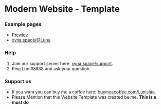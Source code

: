 # Modern Website - Template

### Example pages
- [Prewiev](https://luna-devv.github.io/Modern-Website/)
- [xyna.space/@Luna](https://xyna.space/@Luna)

### Help
1. Join our support server here: [xyna.space/support](https://xyna.space/support).
2. Ping Luni#8888 and ask your question.

### Support us
- If you want you can buy me a coffee here: [buymeacoffee.com/Lunisiaa](https://buymeacoffee.com/Lunisiaa).
- Please Mention that this Website Template was created be me. **This is a must do**

